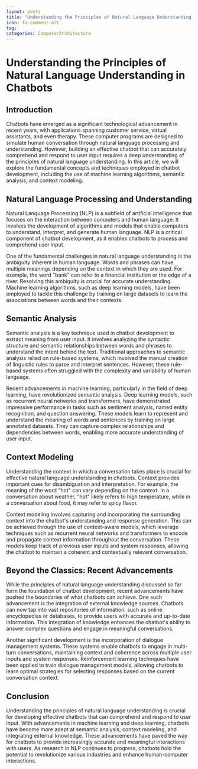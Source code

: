 ```yaml
---
layout: posts
title: "Understanding the Principles of Natural Language Understanding in Chatbots"
icon: fa-comment-alt
tag:      
categories: ComputerArchitecture
---
```



# Understanding the Principles of Natural Language Understanding in Chatbots

## Introduction

Chatbots have emerged as a significant technological advancement in recent years, with applications spanning customer service, virtual assistants, and even therapy. These computer programs are designed to simulate human conversation through natural language processing and understanding. However, building an effective chatbot that can accurately comprehend and respond to user input requires a deep understanding of the principles of natural language understanding. In this article, we will explore the fundamental concepts and techniques employed in chatbot development, including the use of machine learning algorithms, semantic analysis, and context modeling.

## Natural Language Processing and Understanding

Natural Language Processing (NLP) is a subfield of artificial intelligence that focuses on the interaction between computers and human language. It involves the development of algorithms and models that enable computers to understand, interpret, and generate human language. NLP is a critical component of chatbot development, as it enables chatbots to process and comprehend user input.

One of the fundamental challenges in natural language understanding is the ambiguity inherent in human language. Words and phrases can have multiple meanings depending on the context in which they are used. For example, the word "bank" can refer to a financial institution or the edge of a river. Resolving this ambiguity is crucial for accurate understanding. Machine learning algorithms, such as deep learning models, have been employed to tackle this challenge by training on large datasets to learn the associations between words and their contexts.

## Semantic Analysis

Semantic analysis is a key technique used in chatbot development to extract meaning from user input. It involves analyzing the syntactic structure and semantic relationships between words and phrases to understand the intent behind the text. Traditional approaches to semantic analysis relied on rule-based systems, which involved the manual creation of linguistic rules to parse and interpret sentences. However, these rule-based systems often struggled with the complexity and variability of human language.

Recent advancements in machine learning, particularly in the field of deep learning, have revolutionized semantic analysis. Deep learning models, such as recurrent neural networks and transformers, have demonstrated impressive performance in tasks such as sentiment analysis, named entity recognition, and question answering. These models learn to represent and understand the meaning of words and sentences by training on large annotated datasets. They can capture complex relationships and dependencies between words, enabling more accurate understanding of user input.

## Context Modeling

Understanding the context in which a conversation takes place is crucial for effective natural language understanding in chatbots. Context provides important cues for disambiguation and interpretation. For example, the meaning of the word "hot" can vary depending on the context. In a conversation about weather, "hot" likely refers to high temperature, while in a conversation about food, it may refer to spicy flavor.

Context modeling involves capturing and incorporating the surrounding context into the chatbot's understanding and response generation. This can be achieved through the use of context-aware models, which leverage techniques such as recurrent neural networks and transformers to encode and propagate context information throughout the conversation. These models keep track of previous user inputs and system responses, allowing the chatbot to maintain a coherent and contextually relevant conversation.

## Beyond the Classics: Recent Advancements

While the principles of natural language understanding discussed so far form the foundation of chatbot development, recent advancements have pushed the boundaries of what chatbots can achieve. One such advancement is the integration of external knowledge sources. Chatbots can now tap into vast repositories of information, such as online encyclopedias or databases, to provide users with accurate and up-to-date information. This integration of knowledge enhances the chatbot's ability to answer complex questions and engage in meaningful conversations.

Another significant development is the incorporation of dialogue management systems. These systems enable chatbots to engage in multi-turn conversations, maintaining context and coherence across multiple user inputs and system responses. Reinforcement learning techniques have been applied to train dialogue management models, allowing chatbots to learn optimal strategies for selecting responses based on the current conversation context.

## Conclusion

Understanding the principles of natural language understanding is crucial for developing effective chatbots that can comprehend and respond to user input. With advancements in machine learning and deep learning, chatbots have become more adept at semantic analysis, context modeling, and integrating external knowledge. These advancements have paved the way for chatbots to provide increasingly accurate and meaningful interactions with users. As research in NLP continues to progress, chatbots hold the potential to revolutionize various industries and enhance human-computer interactions.